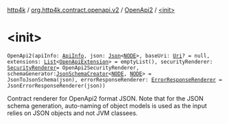 [http4k](../../index.md) / [org.http4k.contract.openapi.v2](../index.md) / [OpenApi2](index.md) / [&lt;init&gt;](./-init-.md)

# &lt;init&gt;

`OpenApi2(apiInfo: `[`ApiInfo`](../../org.http4k.contract.openapi/-api-info/index.md)`, json: `[`Json`](../../org.http4k.format/-json/index.md)`<`[`NODE`](index.md#NODE)`>, baseUri: `[`Uri`](../../org.http4k.core/-uri/index.md)`? = null, extensions: `[`List`](https://kotlinlang.org/api/latest/jvm/stdlib/kotlin.collections/-list/index.html)`<`[`OpenApiExtension`](../../org.http4k.contract.openapi/-open-api-extension/index.md)`> = emptyList(), securityRenderer: `[`SecurityRenderer`](../../org.http4k.contract.openapi/-security-renderer/index.md)` = OpenApi2SecurityRenderer, schemaGenerator: `[`JsonSchemaCreator`](../../org.http4k.util/-json-schema-creator/index.md)`<`[`NODE`](index.md#NODE)`, `[`NODE`](index.md#NODE)`> = JsonToJsonSchema(json), errorResponseRenderer: `[`ErrorResponseRenderer`](../../org.http4k.contract/-error-response-renderer/index.md)` = JsonErrorResponseRenderer(json))`

Contract renderer for OpenApi2 format JSON. Note that for the JSON schema generation, auto-naming of
object models is used as the input relies on JSON objects and not JVM classees.

